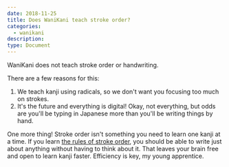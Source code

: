 ```yaml
---
date: 2018-11-25
title: Does WaniKani teach stroke order?
categories:
  - wanikani
description:
type: Document
---
```


WaniKani does not teach stroke order or handwriting.

There are a few reasons for this:

1. We teach kanji using radicals, so we don't want you focusing too much on strokes.
2. It's the future and everything is digital! Okay, not everything, but odds are you'll be typing in Japanese more than you'll be writing things by hand.

One more thing! Stroke order isn't something you need to learn one kanji at a time. If you learn [the rules of stroke order](http://www.tofugu.com/japanese/kanji-stroke-order/), you should be able to write just about anything without having to think about it. That leaves your brain free and open to learn kanji faster. Efficiency is key, my young apprentice.

